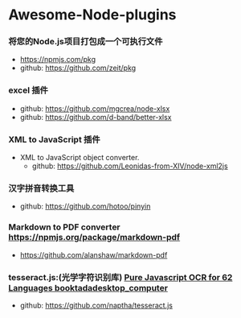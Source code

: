 # Awesome-Node-plugins

### 将您的Node.js项目打包成一个可执行文件
- https://npmjs.com/pkg
- github: https://github.com/zeit/pkg


### excel 插件
- github: https://github.com/mgcrea/node-xlsx
- github: https://github.com/d-band/better-xlsx

### XML to JavaScript 插件
- XML to JavaScript object converter.
  - github: https://github.com/Leonidas-from-XIV/node-xml2js
  
### 汉字拼音转换工具
  - github: https://github.com/hotoo/pinyin

### Markdown to PDF converter https://npmjs.org/package/markdown-pdf
  - https://github.com/alanshaw/markdown-pdf

### tesseract.js:(光学字符识别库) [Pure Javascript OCR for 62 Languages booktadadesktop_computer ](http://tesseract.projectnaptha.com/)
  - github: https://github.com/naptha/tesseract.js

